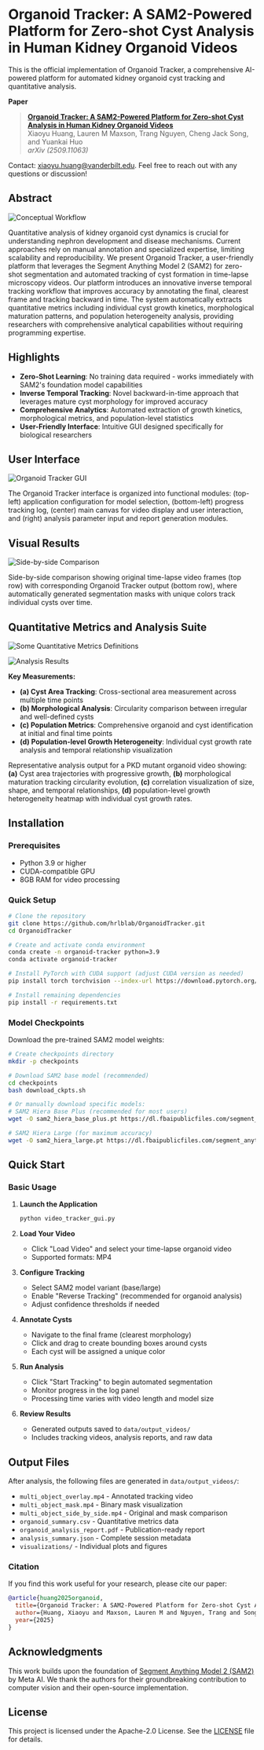 # Organoid Tracker: A SAM2-Powered Platform for Zero-shot Cyst Analysis in Human Kidney Organoid Videos

This is the official implementation of Organoid Tracker, a comprehensive AI-powered platform for automated kidney organoid cyst tracking and quantitative analysis. 

**Paper**
> [**Organoid Tracker: A SAM2-Powered Platform for Zero-shot Cyst Analysis in Human Kidney Organoid Videos**](#)  
> Xiaoyu Huang, Lauren M Maxson, Trang Nguyen, Cheng Jack Song, and Yuankai Huo  
> *arXiv (2509.11063)*

Contact: [xiaoyu.huang@vanderbilt.edu](mailto:xiaoyu.huang@vanderbilt.edu). Feel free to reach out with any questions or discussion!

## Abstract

![Conceptual Workflow](figures/fig1.png)

Quantitative analysis of kidney organoid cyst dynamics is crucial for understanding nephron development and disease mechanisms. Current approaches rely on manual annotation and specialized expertise, limiting scalability and reproducibility. We present Organoid Tracker, a user-friendly platform that leverages the Segment Anything Model 2 (SAM2) for zero-shot segmentation and automated tracking of cyst formation in time-lapse microscopy videos. Our platform introduces an innovative inverse temporal tracking workflow that improves accuracy by annotating the final, clearest frame and tracking backward in time. The system automatically extracts quantitative metrics including individual cyst growth kinetics, morphological maturation patterns, and population heterogeneity analysis, providing researchers with comprehensive analytical capabilities without requiring programming expertise.

## Highlights

- **Zero-Shot Learning**: No training data required - works immediately with SAM2's foundation model capabilities
- **Inverse Temporal Tracking**: Novel backward-in-time approach that leverages mature cyst morphology for improved accuracy  
- **Comprehensive Analytics**: Automated extraction of growth kinetics, morphological metrics, and population-level statistics
- **User-Friendly Interface**: Intuitive GUI designed specifically for biological researchers

## User Interface

![Organoid Tracker GUI](figures/fig2.png)

The Organoid Tracker interface is organized into functional modules: (top-left) application configuration for model selection, (bottom-left) progress tracking log, (center) main canvas for video display and user interaction, and (right) analysis parameter input and report generation modules.

## Visual Results

![Side-by-side Comparison](figures/fig4.png)

Side-by-side comparison showing original time-lapse video frames (top row) with corresponding Organoid Tracker output (bottom row), where automatically generated segmentation masks with unique colors track individual cysts over time.

## Quantitative Metrics and Analysis Suite

![Some Quantitative Metrics Definitions](figures/fig3.png)

![Analysis Results](figures/fig5.png)

**Key Measurements:**
- **(a) Cyst Area Tracking**: Cross-sectional area measurement across multiple time points
- **(b) Morphological Analysis**: Circularity comparison between irregular and well-defined cysts  
- **(c) Population Metrics**: Comprehensive organoid and cyst identification at initial and final time points
- **(d) Population-level Growth Heterogeneity**: Individual cyst growth rate analysis and temporal relationship visualization

Representative analysis output for a PKD mutant organoid video showing: **(a)** Cyst area trajectories with progressive growth, **(b)** morphological maturation tracking circularity evolution, **(c)** correlation visualization of size, shape, and temporal relationships, **(d)** population-level growth heterogeneity heatmap with individual cyst growth rates.

## Installation

### Prerequisites
- Python 3.9 or higher
- CUDA-compatible GPU
- 8GB RAM for video processing

### Quick Setup

```bash
# Clone the repository
git clone https://github.com/hrlblab/OrganoidTracker.git
cd OrganoidTracker

# Create and activate conda environment
conda create -n organoid-tracker python=3.9
conda activate organoid-tracker

# Install PyTorch with CUDA support (adjust CUDA version as needed)
pip install torch torchvision --index-url https://download.pytorch.org/whl/cu118

# Install remaining dependencies
pip install -r requirements.txt
```

### Model Checkpoints

Download the pre-trained SAM2 model weights:

```bash
# Create checkpoints directory
mkdir -p checkpoints

# Download SAM2 base model (recommended)
cd checkpoints
bash download_ckpts.sh

# Or manually download specific models:
# SAM2 Hiera Base Plus (recommended for most users)
wget -O sam2_hiera_base_plus.pt https://dl.fbaipublicfiles.com/segment_anything_2/092824/sam2_hiera_base_plus.pt

# SAM2 Hiera Large (for maximum accuracy)
wget -O sam2_hiera_large.pt https://dl.fbaipublicfiles.com/segment_anything_2/092824/sam2_hiera_large.pt
```

## Quick Start

### Basic Usage

1. **Launch the Application**
   ```bash
   python video_tracker_gui.py
   ```

2. **Load Your Video**
   - Click "Load Video" and select your time-lapse organoid video
   - Supported formats: MP4

3. **Configure Tracking**
   - Select SAM2 model variant (base/large)
   - Enable "Reverse Tracking" (recommended for organoid analysis)
   - Adjust confidence thresholds if needed

4. **Annotate Cysts**
   - Navigate to the final frame (clearest morphology)
   - Click and drag to create bounding boxes around cysts
   - Each cyst will be assigned a unique color

5. **Run Analysis**
   - Click "Start Tracking" to begin automated segmentation
   - Monitor progress in the log panel
   - Processing time varies with video length and model size

6. **Review Results**
   - Generated outputs saved to `data/output_videos/`
   - Includes tracking videos, analysis reports, and raw data


## Output Files

After analysis, the following files are generated in `data/output_videos/`:

- `multi_object_overlay.mp4` - Annotated tracking video
- `multi_object_mask.mp4` - Binary mask visualization  
- `multi_object_side_by_side.mp4` - Original and mask comparison
- `organoid_summary.csv` - Quantitative metrics data
- `organoid_analysis_report.pdf` - Publication-ready report
- `analysis_summary.json` - Complete session metadata
- `visualizations/` - Individual plots and figures

### Citation

If you find this work useful for your research, please cite our paper:

```bibtex
@article{huang2025organoid,
  title={Organoid Tracker: A SAM2-Powered Platform for Zero-shot Cyst Analysis in Human Kidney Organoid Videos},
  author={Huang, Xiaoyu and Maxson, Lauren M and Nguyen, Trang and Song, Cheng Jack and Huo, Yuankai},
  year={2025}
}
```

## Acknowledgments

This work builds upon the foundation of [Segment Anything Model 2 (SAM2)](https://github.com/facebookresearch/segment-anything-2) by Meta AI. We thank the authors for their groundbreaking contribution to computer vision and their open-source implementation.

## License

This project is licensed under the Apache-2.0 License. See the [LICENSE](LICENSE) file for details.